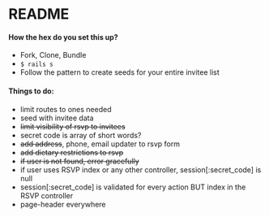 # README

#### How the hex do you set this up?

* Fork, Clone, Bundle
* `$ rails s`
* Follow the pattern to create seeds for your entire invitee list


#### Things to do:

* limit routes to ones needed
* seed with invitee data
* ~~limit visibility of rsvp to invitees~~
* secret code is array of short words?
* ~~add address~~, phone, email updater to rsvp form
* ~~add dietary restrictions to rsvp~~
* ~~if user is not found, error gracefully~~
* if user uses RSVP index or any other controller, session[:secret_code] is null
* session[:secret_code] is validated for every action BUT index in the RSVP controller
* page-header everywhere
